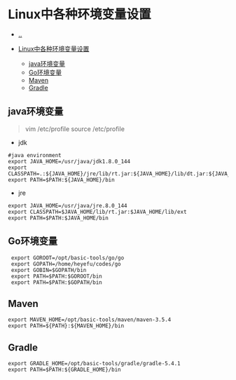 # Linux中各种环境变量设置

- [..](linux-catalog.md)

- [Linux中各种环境变量设置](#linux中各种环境变量设置)
  - [java环境变量](#java环境变量)
  - [Go环境变量](#go环境变量)
  - [Maven](#maven)
  - [Gradle](#gradle)

## java环境变量
> vim /etc/profile
> source /etc/profile
- jdk
```
#java environment
export JAVA_HOME=/usr/java/jdk1.8.0_144
export CLASSPATH=.:${JAVA_HOME}/jre/lib/rt.jar:${JAVA_HOME}/lib/dt.jar:${JAVA_HOME}/lib/tools.jar
export PATH=$PATH:${JAVA_HOME}/bin
```
- jre
```
export JAVA_HOME=/usr/java/jre.8.0_144
export CLASSPATH=$JAVA_HOME/lib/rt.jar:$JAVA_HOME/lib/ext
export PATH=$PATH:$JAVA_HOME/bin
```

## Go环境变量

```
 export GOROOT=/opt/basic-tools/go/go
 export GOPATH=/home/heyefu/codes/go
 export GOBIN=$GOPATH/bin
 export PATH=$PATH:$GOROOT/bin
 export PATH=$PATH:$GOPATH/bin
 ```
 
 ## Maven

```
export MAVEN_HOME=/opt/basic-tools/maven/maven-3.5.4
export PATH=${PATH}:${MAVEN_HOME}/bin
```

## Gradle

```
export GRADLE_HOME=/opt/basic-tools/gradle/gradle-5.4.1
export PATH=$PATH:${GRADLE_HOME}/bin
```